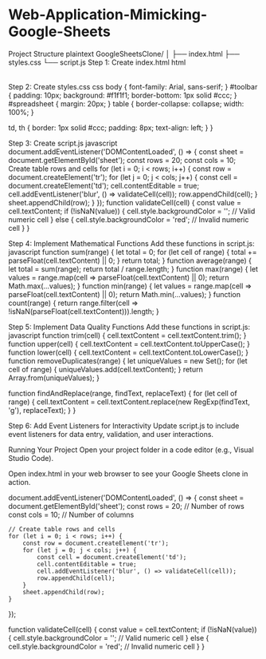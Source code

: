 # Web-Application-Mimicking-Google-Sheets
Project Structure
plaintext
GoogleSheetsClone/
│
├── index.html
├── styles.css
└── script.js
Step 1: Create index.html
html
<!DOCTYPE html>
<html lang="en">
<head>
    <meta charset="UTF-8">
    <meta name="viewport" content="width=device-width, initial-scale=1.0">
    <title>Google Sheets Clone</title>
    <link rel="stylesheet" href="styles.css">
</head>
<body>
    <div id="toolbar">
        <!-- Toolbar items will go here -->
    </div>
    <div id="spreadsheet">
        <table id="sheet">
            <!-- Dynamic rows and columns will be generated here -->
        </table>
    </div>
    <script src="script.js"></script>
</body>
</html>


Step 2: Create styles.css
css
body {
    font-family: Arial, sans-serif;
}
#toolbar {
    padding: 10px;
    background: #f1f1f1;
    border-bottom: 1px solid #ccc;
}
#spreadsheet {
    margin: 20px;
}
table {
    border-collapse: collapse;
    width: 100%;
}
    
td, th {
    border: 1px solid #ccc;
    padding: 8px; 
    text-align: left;
    }
}

Step 3: Create script.js
javascript
document.addEventListener('DOMContentLoaded', () => {
    const sheet = document.getElementById('sheet');
    const rows = 20; 
    const cols = 10; 
   Create table rows and cells
    for (let i = 0; i < rows; i++) {
        const row = document.createElement('tr');
        for (let j = 0; j < cols; j++) {
            const cell = document.createElement('td');
            cell.contentEditable = true;
            cell.addEventListener('blur', () => validateCell(cell));
            row.appendChild(cell);
        }
        sheet.appendChild(row);
    }
});
function validateCell(cell) {
    const value = cell.textContent;
    if (!isNaN(value)) {
        cell.style.backgroundColor = ''; // Valid numeric cell
    } else {
        cell.style.backgroundColor = 'red'; // Invalid numeric cell
    }
}

Step 4: Implement Mathematical Functions
Add these functions in script.js:
javascript
function sum(range) {
    let total = 0;
    for (let cell of range) {
        total += parseFloat(cell.textContent) || 0;
    }
    return total;
}
function average(range) {
    let total = sum(range);
    return total / range.length;
}
function max(range) {
    let values = range.map(cell => parseFloat(cell.textContent) || 0);
    return Math.max(...values);
}
function min(range) {
    let values = range.map(cell => parseFloat(cell.textContent) || 0);
    return Math.min(...values);
}
function count(range) {
    return range.filter(cell => !isNaN(parseFloat(cell.textContent))).length;
}


Step 5: Implement Data Quality Functions
Add these functions in script.js:
javascript
function trim(cell) {
    cell.textContent = cell.textContent.trim();
}
function upper(cell) {
    cell.textContent = cell.textContent.toUpperCase();
}
function lower(cell) {
    cell.textContent = cell.textContent.toLowerCase();
}
function removeDuplicates(range) {
    let uniqueValues = new Set();
    for (let cell of range) {
        uniqueValues.add(cell.textContent);
    }
    return Array.from(uniqueValues);
}

function findAndReplace(range, findText, replaceText) {
    for (let cell of range) {
        cell.textContent = cell.textContent.replace(new RegExp(findText, 'g'), replaceText);
    }
}

Step 6: Add Event Listeners for Interactivity
Update script.js to include event listeners for data entry, validation, and user interactions.

Running Your Project
Open your project folder in a code editor (e.g., Visual Studio Code).

Open index.html in your web browser to see your Google Sheets clone in action.

document.addEventListener('DOMContentLoaded', () => {
    const sheet = document.getElementById('sheet');
    const rows = 20; // Number of rows
    const cols = 10; // Number of columns

    // Create table rows and cells
    for (let i = 0; i < rows; i++) {
        const row = document.createElement('tr');
        for (let j = 0; j < cols; j++) {
            const cell = document.createElement('td');
            cell.contentEditable = true;
            cell.addEventListener('blur', () => validateCell(cell));
            row.appendChild(cell);
        }
        sheet.appendChild(row);
    }
});

function validateCell(cell) {
    const value = cell.textContent;
    if (!isNaN(value)) {
        cell.style.backgroundColor = ''; // Valid numeric cell
    } else {
        cell.style.backgroundColor = 'red'; // Invalid numeric cell
    }
}


